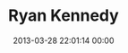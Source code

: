 ---
title: "Ryan Kennedy"
date: 2013-03-28 22:01:14 00:00
permalink: /rken
twitter: ""
likes: [1772,1562,1447,834,1599]
id: 1866
gravatar: "http://www.gravatar.com/avatar/65c731e839d6caed453da0b884733eb2"
---